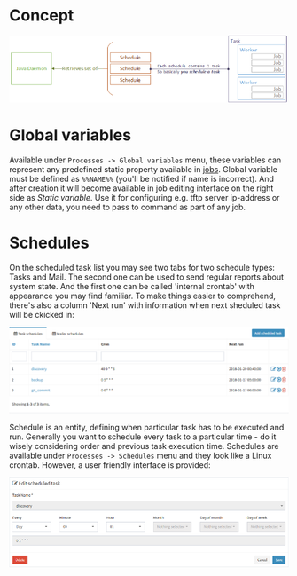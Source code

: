 # Concept

![](../assets/processes1.png)

# Global variables

Available under `Processes -> Global variables` menu, these variables can represent any predefined static property available in [jobs](#jobs). Global variable must be defined as `%%NAME%%` (you'll be notified if name is incorrect). And after creation it will become available in job editing interface on the right side as _Static variable_. Use it for configuring e.g. tftp server ip-address or any other data, you need to pass to command as part of any job.  

# Schedules

On the scheduled task list you may see two tabs for two schedule types: Tasks and Mail. The second one can be used to send regular reports about system state. And the first one can be called 'internal crontab' with appearance you may find familiar. To make things easier to comprehend, there's also a column 'Next run' with information when next sheduled task will be ckicked in:

![Schedules](../assets/schedules.png)

Schedule is an entity, defining when particular task has to be executed and run. Generally you want to schedule every task to a particular time - do it wisely considering order and previous task execution time. Schedules are available under `Processes -> Schedules` menu and they look like a Linux crontab. However, a user friendly interface is provided:

![Cron UI](../assets/discovery3.png)
